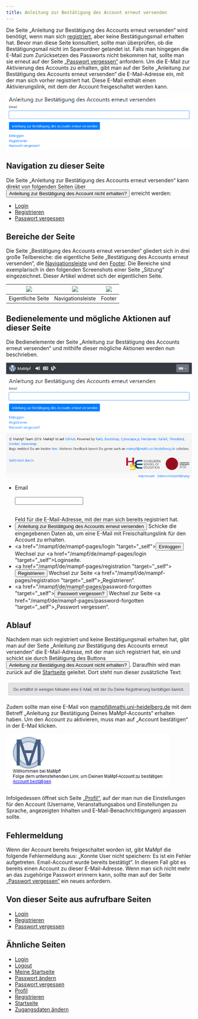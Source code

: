 ```yaml
---
title: Anleitung zur Bestätigung des Account erneut versenden
---
```


Die Seite „Anleitung zur Bestätigung des Accounts erneut versenden“ wird benötigt, wenn man sich [registriert](registration), aber keine Bestätigungsmail erhalten hat. Bevor man diese Seite konsultiert, sollte man überprüfen, ob die Bestätigungsmail nicht im Spamordner gelandet ist. Falls man hingegen die E-Mail zum Zurücksetzen des Passworts nicht bekommen hat, sollte man sie erneut auf der Seite [„Passwort vergessen“](password-forgotten) anfordern. Um die E-Mail zur Aktivierung des Accounts zu erhalten, gibt man auf der Seite „Anleitung zur Bestätigung des Accounts erneut versenden“ die E-Mail-Adresse ein, mit der man sich vorher registriert hat. Diese E-Mail enthält einen Aktivierungslink, mit dem der Account freigeschaltet werden kann.

![](/img/Anleitung_zur_Bestaetigung_thumb.png)

## Navigation zu dieser Seite
Die Seite „Anleitung zur Bestätigung des Accounts erneut versenden“ kann direkt von folgenden Seiten über <button name="button">Anleitung zur Bestätigung des Account nicht erhalten?</button> erreicht werden:

* [Login](login)
* [Registrieren](registration)
* [Passwort vergessen](password-forgotten)

## Bereiche der Seite
Die Seite „Bestätigung des Accounts erneut versenden“ gliedert sich in drei große Teilbereiche: die eigentliche Seite „Bestätigung des Accounts erneut versenden“, die [Navigationsleiste](nav-bar) und den [Footer](footer). Die Bereiche sind exemplarisch in den folgenden Screenshots einer Seite „Sitzung“ eingezeichnet. Dieser Artikel widmet sich der eigentlichen Seite.

|<img src="https://media.githubusercontent.com/media/MaMpf-HD/mampf/docs/docs/static/img/Eigentliche_Seite_keine_Sidebar.png" height="300"/> |<img src="https://media.githubusercontent.com/media/MaMpf-HD/mampf/docs/docs/static/img/Navigationsleiste_keine_Sidebar.png" height="300"/>  | <img src="https://media.githubusercontent.com/media/MaMpf-HD/mampf/docs/docs/static/img/Footer_keine_Sidebar.png" height="300"/>|
|:---: | :---: | :---:|
|Eigentliche Seite|Navigationsleiste|Footer|

## Bedienelemente und mögliche Aktionen auf dieser Seite
Die Bedienelemente der Seite „Anleitung zur Bestätigung des Accounts erneut versenden“ und mithilfe dieser mögliche Aktionen werden nun beschrieben.

![](/img/Anleitung_zur_Bestaetigung.png)

* <form>
     <p>
        <label for="fname">Email</label><br></br>
        <input type="text" id="fname" name="fname"></input><br></br>
     </p>
  </form>
  Feld für die E-Mail-Adresse, mit der man sich bereits registriert hat.
* <button name="button">Anleitung zur Bestätigung des Accounts erneut versenden</button> Schicke die eingegebenen Daten ab, um eine E-Mail mit Freischaltungslink für den Account zu erhalten.
* <a href="/mampf/de/mampf-pages/login "target="_self"><button>Einloggen</button></a> Wechsel zur <a href="/mampf/de/mampf-pages/login "target="_self">Loginseite</a>.
* <a href="/mampf/de/mampf-pages/registration "target="_self"><button>Registrieren</button></a> Wechsel zur Seite <a href="/mampf/de/mampf-pages/registration "target="_self">„Registrieren“</a>.
* <a href="/mampf/de/mampf-pages/password-forgotten "target="_self"><button>Passwort vergessen?</button></a> Wechsel zur Seite <a href="/mampf/de/mampf-pages/password-forgotten "target="_self">„Passwort vergessen“</a>.

## Ablauf
Nachdem man sich registriert und keine Bestätigungsmail erhalten hat, gibt man auf der Seite „Anleitung zur Bestätigung des Accounts erneut versenden“ die E-Mail-Adresse, mit der man sich registriert hat, ein und schickt sie durch Betätigung des Buttons <a href="/mampf/de/mampf-pages/home-page" target="_self"><button name="button">Anleitung zur Bestätigung des Account nicht erhalten?</button></a>. Daraufhin wird man zurück auf die [Startseite](home-page) geleitet. Dort steht nun dieser zusätzliche Text:

![](/img/Registriert2.png)

Zudem sollte man eine E-Mail von mampf@mathi.uni-heidelberg.de mit dem Betreff „Anleitung zur Bestätigung Deines MaMpf-Accounts“ erhalten haben. Um den Account zu aktivieren, muss man auf „Account bestätigen“ in der E-Mail klicken.

![](/img/Mail_Account_bestaetigen.png)

Infolgedessen öffnet sich Seite [„Profil“](profile), auf der man nun die Einstellungen für den Account (Username, Veranstaltungsabos und Einstellungen zu Sprache, angezeigten Inhalten und E-Mail-Benachrichtigungen) anpassen sollte.

## Fehlermeldung
Wenn der Account bereits freigeschaltet worden ist, gibt MaMpf die folgende Fehlermeldung aus: „Konnte User nicht speichern: Es ist ein Fehler aufgetreten. Email-Account wurde bereits bestätigt“. In diesem Fall gibt es bereits einen Account zu dieser E-Mail-Adresse. Wenn man sich nicht mehr an das zugehörige Passwort erinnern kann, sollte man auf der Seite [„Passwort vergessen“](password-forgotten) ein neues anfordern.

## Von dieser Seite aus aufrufbare Seiten
* [Login](login)
* [Registrieren](registration)
* [Passwort vergessen](password-forgotten)

## Ähnliche Seiten
* [Login](login)
* [Logout](logout)
* [Meine Startseite](my-home-page)
* [Passwort ändern](change-password)
* [Passwort vergessen](password-forgotten)
* [Profil](profile)
* [Registrieren](registration)
* [Startseite](home-page)
* [Zugangsdaten ändern](change-login-data)
